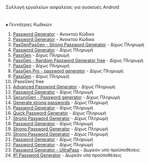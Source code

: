 Συλλογή εργαλείων ασφαλείας για συσκευές Android
#
♠ Γεννήτριες Κωδικών
001. [Password Generator](https://play.google.com/store/apps/details?id=com.vecturagames.android.app.passwordgenerator&pli=1) - Ανοικτού Κώδικα
002. [Password Generator](https://www.play.google.com/store/apps/details?id=in.ibytes.passwordgenerator/) - Ανοικτού Κώδικα
003. [PasGenPasGen - Strong Password Generator](https://www.play.google.com/store/apps/details?id=com.glaukeslabs.pasgen/) - Δίχως Πληρωμή 
004. [Password Generator](https://www.play.google.com/store/apps/details?id=com.gmail.viertelstein.passwordgenerator/) - Δίχως Πληρωμή
005. [PassGen](https://play.google.com/store/apps/details?id=ru.passgen.net) - Δίχως Πληρωμή
006. [PassGen - Random Password Generator free](https://play.google.com/store/apps/details?id=in.abhisheknair.passgen) - Δίχως Πληρωμή
007. [PassGen](https://play.google.com/store/apps/details?id=com.commonbyte.passgen) - Δίχως Πληρωμή 
008. [PassGen Pro - password generator](https://play.google.com/store/apps/details?id=net.snkey.passgen) - Δίχως Πληρωμή 
009. [PassGen](https://play.google.com/store/apps/details?id=com.bsavasy.pasgen) - Δίχως Πληρωμή 
010. [PassGen] free 
011. [Advanced Password Generator](https://play.google.com/store/apps/details?id=de.aregel.advancedpasswordgenerator) - Δίχως Πληρωμή 
012. [Password Generator](https://play.google.com/store/apps/details?id=com.gmail.viertelstein.passwordgenerator) - Δίχως Πληρωμή 
013. [SecuroGen - Password generator](https://play.google.com/store/apps/details?id=com.bravenbitsoftware.securogen) - Δίχως Πληρωμή 
014. [Generate strong passwords](https://play.google.com/store/apps/details?id=com.isaac.passwordgenerator) - Δίχως Πληρωμή
015. [Password Generator](https://play.google.com/store/apps/details?id=com.quickpassgen.android) - Δίχως Πληρωμή
016. [Quick Password Generator](https://play.google.com/store/apps/details?id=com.quickpassgen.android) - Δίχως Πληρωμή 
017. [Strong Password Generator](https://play.google.com/store/apps/details?id=com.mobuyg.pass) - Δίχως Πληρωμή 
018. [Password Generator](https://play.google.com/store/apps/details?id=totaravia.passwordgenerator) - Δίχως Πληρωμή 
019. [Strong Password Generator](https://play.google.com/store/apps/details?id=com.rmf.strongpasswordgenerator) - Δίχως Πληρωμή 
020. [Strong Password Generator](https://play.google.com/store/apps/details?id=password.generator.secure.your.accounts) - Δίχως Πληρωμή 
021. [Password Generator](https://play.google.com/store/apps/details?id=air.com.intemodino.pwg.ml) - Δίχως Πληρωμή
022. [Password Generator](https://play.google.com/store/apps/details?id=alexcarter.passgen) - Δίχως Πληρωμή
023. [Password Generator - UltraPass](https://play.google.com/store/apps/details?id=com.softwareschiek.ultrapass) - Δωρεάν υπό προϋποθέσεις
024. [#1 Password Generator](https://play.google.com/store/apps/details?id=com.companova.passwordgenerator) - Δωρεάν υπό προϋποθέσεις
